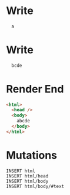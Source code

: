 # Write
```html
  a
```

# Write
```html
  bcde
```

# Render End
```html
<html>
  <head />
  <body>
    abcde
  </body>
</html>
```

# Mutations
```
INSERT html
INSERT html/head
INSERT html/body
INSERT html/body/#text
```
